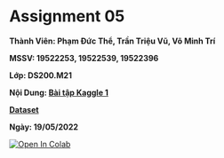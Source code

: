 # Assignment 05

**Thành Viên: Phạm Đức Thể, Trần Triệu Vũ, Võ Minh Trí**

**MSSV: 19522253, 19522539, 19522396**

**Lớp: DS200.M21**

**Nội Dung: [Bài tập Kaggle 1](https://www.kaggle.com/competitions/uit-2021-2022-kaggle-assignment-1)**

**[Dataset](https://drive.google.com/drive/folders/1rMbbd5wsoTQI5YjYDglIQegayRwimYrH?usp=sharing)**

**Ngày: 19/05/2022** 

[![Open In Colab](https://colab.research.google.com/assets/colab-badge.svg)](https://colab.research.google.com/drive/1Fg383c5rLwx5TWuTmC9PPZA0bkqg5UtA?usp=sharing)
